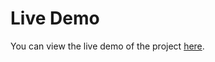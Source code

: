# Live Demo
You can view the live demo of the project [here](https://romazinkevich.github.io/Results-summary-component/).


